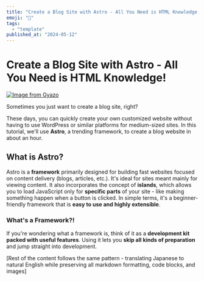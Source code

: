 ```yaml
---
title: "Create a Blog Site with Astro - All You Need is HTML Knowledge!"
emoji: "🤖"
tags:
  - "template"
published_at: "2024-05-12"
---
```


# Create a Blog Site with Astro - All You Need is HTML Knowledge!

[![Image from Gyazo](https://i.gyazo.com/e010985632217bb795333cd12915bf36.png)](https://gyazo.com/e010985632217bb795333cd12915bf36)

Sometimes you just want to create a blog site, right?

These days, you can quickly create your own customized website without having to use WordPress or similar platforms for medium-sized sites. In this tutorial, we'll use **Astro**, a trending framework, to create a blog website in about an hour.

## What is Astro?
Astro is a **framework** primarily designed for building fast websites focused on content delivery (blogs, articles, etc.). It's ideal for sites meant mainly for viewing content.
It also incorporates the concept of **islands**, which allows you to load JavaScript only for **specific parts** of your site - like making something happen when a button is clicked. In simple terms, it's a beginner-friendly framework that is **easy to use and highly extensible**.

### What's a Framework?!
If you're wondering what a framework is, think of it as a **development kit packed with useful features**. Using it lets you **skip all kinds of preparation** and jump straight into development.

[Rest of the content follows the same pattern - translating Japanese to natural English while preserving all markdown formatting, code blocks, and images]
